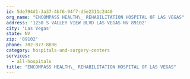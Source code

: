 ```yaml
---
id: 5de794d1-3a37-4bf6-94f7-d5e2311c2440
org_name: "ENCOMPASS HEALTH\_ REHABILITATION HOSPITAL OF LAS VEGAS"
address: '1250 S VALLEY VIEW BLVD LAS VEGAS NV 89102'
city: 'Las Vegas'
state: NV
zip: '89102'
phone: 702-877-8898
category: hospitals-and-surgery-centers
services:
  - all-hospitals
title: "ENCOMPASS HEALTH\_ REHABILITATION HOSPITAL OF LAS VEGAS"
---
```

